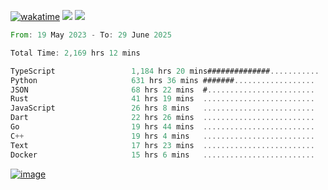 [![wakatime](https://wakatime.com/badge/user/00eead22-fb14-4dd0-ab8a-3625cafbd50d.svg)](https://wakatime.com/@00eead22-fb14-4dd0-ab8a-3625cafbd50d)
![](https://komarev.com/ghpvc/?username=flatypus)
![](https://pixel.flatypus.me/flatypus?type=tracker)
<!--START_SECTION:waka-->

```rust
From: 19 May 2023 - To: 29 June 2025

Total Time: 2,169 hrs 12 mins

TypeScript                 1,184 hrs 20 mins##############...........   54.28 %
Python                     631 hrs 36 mins #######..................   28.95 %
JSON                       68 hrs 22 mins  #........................   03.13 %
Rust                       41 hrs 19 mins  .........................   01.89 %
JavaScript                 26 hrs 8 mins   .........................   01.20 %
Dart                       22 hrs 26 mins  .........................   01.03 %
Go                         19 hrs 44 mins  .........................   00.91 %
C++                        19 hrs 4 mins   .........................   00.87 %
Text                       17 hrs 23 mins  .........................   00.80 %
Docker                     15 hrs 6 mins   .........................   00.69 %
```

<!--END_SECTION:waka-->
[<img alt="image" src="https://github.com/flatypus/flatypus/assets/68029599/0a302dc1-501c-43a0-ae8d-37ec4817f3bd">](https://flatypus.me)

